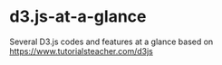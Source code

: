 # d3.js-at-a-glance
Several D3.js codes and features at a glance based on https://www.tutorialsteacher.com/d3js
